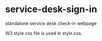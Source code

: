 # service-desk-sign-in
standalone service desk check-in webpage

W3 style css file is used in style.css.
